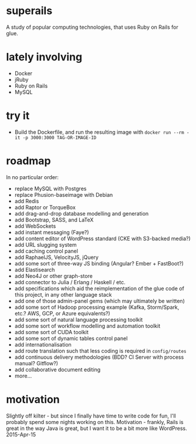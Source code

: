 # superails
A study of popular computing technologies, that uses Ruby on Rails for glue.

# lately involving
* Docker
* jRuby
* Ruby on Rails
* MySQL

# try it
* Build the Dockerfile, and run the resulting image with 
  `docker run --rm -it -p 3000:3000 TAG-OR-IMAGE-ID`

# roadmap
In no particular order:
* replace MySQL with Postgres
* replace Phusion-baseimage with Debian
* add Redis
* add Raptor or TorqueBox
* add drag-and-drop database modelling and generation
* add Bootstrap, SASS, and LaTeX
* add WebSockets
* add instant messaging (Faye?)
* add content editor of WordPress standard (CKE with S3-backed media?)
* add URL slugging system
* add caching control panel
* add RaphaelJS, VelocityJS, jQuery
* add some sort of three-way JS binding (Angular? Ember + FastBoot?)
* add Elastisearch
* add Neo4J or other graph-store
* add connector to Julia / Erlang / Haskell / etc.
* add specifications which aid the reimplementation of the glue code of this project, in any other language stack 
* add one of those admin-panel gems (which may ultimately be written)
* add some sort of Hadoop processing example (Kafka, Storm/Spark, etc.? AWS, GCP, or Azure equivalents?)
* add some sort of natural language processing toolkit
* add some sort of workflow modelling and automation toolkit
* add some sort of CUDA toolkit
* add some sort of dynamic tables control panel
* add internationalisation
* add route translation such that less coding is required in `config/routes`
* add continuous delivery methodologies (BDD? CI Server with process manual? Gitflow?)
* add collaborative document editing
* more...

# motivation

Slightly off kilter - but since I finally have time to write code for fun, I'll probably spend some nights working on this. Motivation - frankly, Rails is great in the way Java is great, but I want it to be a bit more like WordPress. 2015-Apr-15
